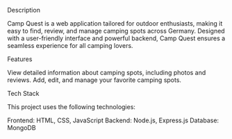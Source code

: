 Description

Camp Quest is a web application tailored for outdoor enthusiasts, making it easy to find, review, and manage camping spots across Germany. Designed with a user-friendly interface and powerful backend, Camp Quest ensures a seamless experience for all camping lovers. 


Features

View detailed information about camping spots, including photos and reviews.
Add, edit, and manage your favorite camping spots.


Tech Stack

This project uses the following technologies:

Frontend: HTML, CSS, JavaScript
Backend: Node.js, Express.js
Database: MongoDB